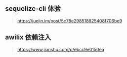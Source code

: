 ## sequelize-cli 体验
>https://juejin.im/post/5c78e298518825408f706be9

## awilix 依赖注入
>https://www.jianshu.com/p/ebcc9e0150ea